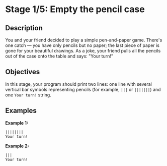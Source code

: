 # Stage 1/5: Empty the pencil case


## Description
You and your friend decided to play a simple pen-and-paper game. There's one catch — you have only pencils but no paper; the last piece of paper is gone for your beautiful drawings. As a joke, your friend pulls all the pencils out of the case onto the table and says: "Your turn!"

## Objectives
In this stage, your program should print two lines: one line with several vertical bar symbols representing pencils (for example, `|||` or `|||||||`) and one `Your turn!` string.

## Examples
**Example 1:**
```text
||||||||
Your turn!
```

**Example 2:**
```text
|||
Your turn!
```
